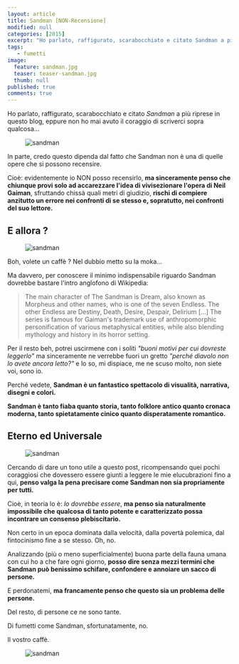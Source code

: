 ```yaml
---
layout: article
title: Sandman [NON-Recensione]
modified: null
categories: [2015]
excerpt: "Ho parlato, raffigurato, scarabocchiato e citato Sandman a più riprese in questo blog, eppure non ho mai avuto il coraggio di scriverci sopra qualcosa."
tags: 
   - fumetti
image: 
  feature: sandman.jpg
  teaser: teaser-sandman.jpg
  thumb: null
published: true
comments: true
---
```


Ho parlato, raffigurato, scarabocchiato e citato _Sandman_ a più riprese in questo blog, eppure non ho mai avuto il coraggio di scriverci sopra qualcosa...

<figure>
<img src='http://3.bp.blogspot.com/-Pu3kO6s4n6E/VicgbwWAjFI/AAAAAAAANEs/IlPKFPedVMQ/s1600/lucifer.jpg' alt='sandman'>
</figure>

In parte, credo questo dipenda dal fatto che Sandman non è una di quelle opere che si possono recensire.

Cioè: evidentemente io NON posso recensirlo, **ma sinceramente penso che chiunque provi solo ad accarezzare l'idea di vivisezionare l'opera di Neil Gaiman**, sfruttando chissà quali metri di giudizio, **rischi di compiere anzitutto un errore nei confronti di se stesso e, sopratutto, nei confronti del suo lettore.**

## E allora ?

<figure>
<img src='http://2.bp.blogspot.com/-1BO4U37K3HA/VicfU4VDl8I/AAAAAAAANEU/R5N-XZWiNjM/s1600/sandman.jpg' alt='sandman'>
</figure>

Boh, volete un caffè ? Nel dubbio metto su la moka...

Ma davvero, per conoscere il minimo indispensabile riguardo Sandman dovrebbe bastare l'intro anglofono di Wikipedia:

> The main character of The Sandman is Dream, also known as Morpheus and other names, who is one of the seven Endless. The other Endless are Destiny, Death, Desire, Despair, Delirium [...] The series is famous for Gaiman's trademark use of anthropomorphic personification of various metaphysical entities, while also blending mythology and history in its horror setting.

Per il resto beh, potrei uscirmene con i soliti _"buoni motivi per cui dovreste leggerlo"_ ma sinceramente ne verrebbe fuori un gretto _"perché diavolo non lo avete ancora letto?"_ e lo so, mi dispiace, me ne scuso molto, non siete voi, sono io.

Perché vedete, **Sandman è un fantastico spettacolo di visualità, narrativa, disegni e colori.**

**Sandman è tanto fiaba quanto storia, tanto folklore antico quanto cronaca moderna, tanto spietatamente cinico quanto disperatamente romantico.**

## Eterno ed Universale

<figure>
<img src='http://1.bp.blogspot.com/-UVFHpgskOpc/VicfgeKaScI/AAAAAAAANEc/p1oNVlZRj0k/s1600/sandman2.jpg' alt='sandman'>
</figure>

Cercando di dare un tono utile a questo post, ricompensando quei pochi coraggiosi che dovessero essere giunti a leggere le mie elucubrazioni fino a qui, **penso valga la pena precisare come Sandman non sia propriamente per tutti.**

Cioè, in teoria lo è: _lo dovrebbe essere_, **ma penso sia naturalmente impossibile che qualcosa di tanto potente e caratterizzato possa incontrare un consenso plebiscitario.**

Non certo in un epoca dominata dalla velocità, dalla povertà polemica, dal fintocinismo fine a se stesso. Oh, no.

Analizzando (più o meno superficialmente) buona parte della fauna umana con cui ho a che fare ogni giorno, **posso dire senza mezzi termini che Sandman può benissimo schifare, confondere e annoiare un sacco di persone.**

E perdonatemi, **ma francamente penso che questo sia un problema delle persone.**

Del resto, di persone ce ne sono tante.

Di fumetti come Sandman, sfortunatamente, no.

Il vostro caffè.

<figure>
<img src='http://3.bp.blogspot.com/-pXH2kmU0w4g/VicglgJKEXI/AAAAAAAANE0/cDe1n75LSZA/s1600/Death_%2528DC_Comics%2529.jpg' alt='sandman'>
</figure>